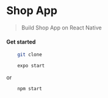 # Shop App

> Build Shop App on React Native

#### Get started
```sh
    git clone
```
```sh
    expo start
```
or
```sh
    npm start
```
